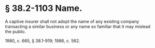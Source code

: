 # § 38.2-1103 Name.

<p>A captive insurer shall not adopt the name of any existing company transacting a similar business or any name so familiar that it may mislead the public.</p><p>1980, c. 665, § 38.1-919; 1986, c. 562.</p>